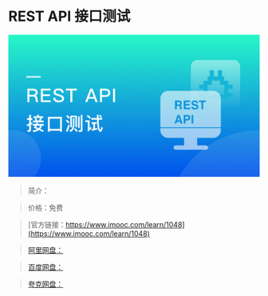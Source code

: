 # REST API 接口测试

![img](../../assets/5fe443070001d3c905400304.jpg)

> 简介：

> 价格：免费

> [官方链接：https://www.imooc.com/learn/1048](https://www.imooc.com/learn/1048)

> [阿里网盘：]()

> [百度网盘：]()

> [夸克网盘：]()
